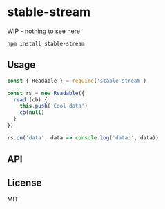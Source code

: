 # stable-stream

WIP - nothing to see here

```
npm install stable-stream
```

## Usage

``` js
const { Readable } = require('stable-stream')

const rs = new Readable({
  read (cb) {
    this.push('Cool data')
    cb(null)
  }
})

rs.on('data', data => console.log('data:', data))
```

## API

## License

MIT
